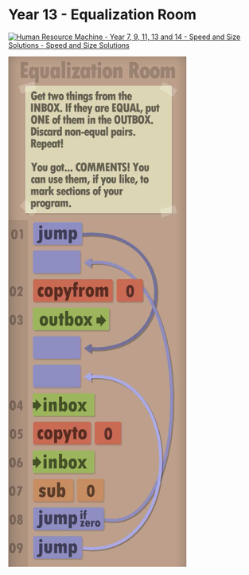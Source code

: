 # Year 13 - Equalization Room

[![Human Resource Machine - Year 7, 9, 11, 13 and 14 - Speed and Size Solutions - Speed and Size Solutions](https://img.youtube.com/vi/6cHR45MjeMI/0.jpg)](https://www.youtube.com/watch?v=6cHR45MjeMI&t=181s)

![Solution for speed & size](solution.JPEG "Solution")